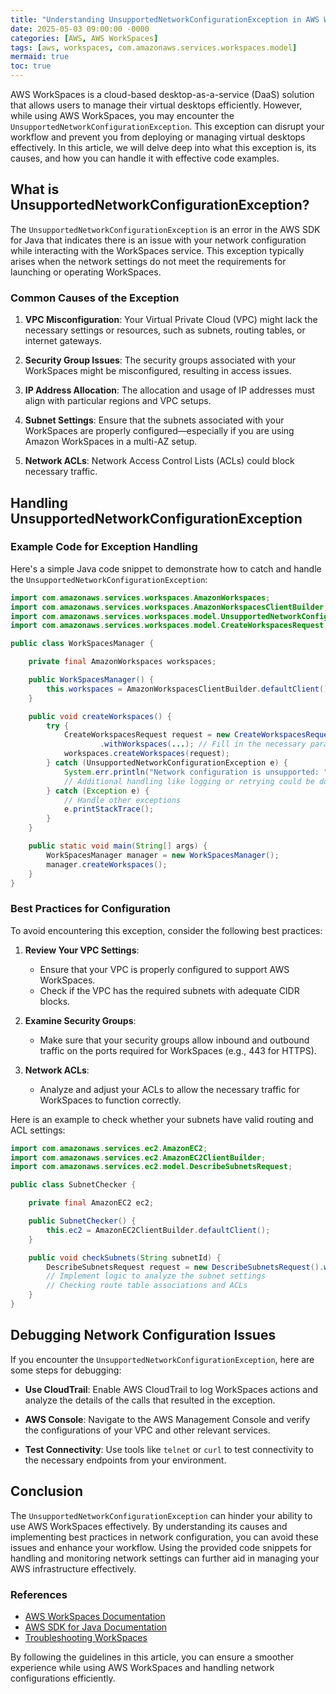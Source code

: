 ```yaml
---
title: "Understanding UnsupportedNetworkConfigurationException in AWS WorkSpaces"
date: 2025-05-03 09:00:00 -0000
categories: [AWS, AWS WorkSpaces]
tags: [aws, workspaces, com.amazonaws.services.workspaces.model]
mermaid: true
toc: true
---
```



AWS WorkSpaces is a cloud-based desktop-as-a-service (DaaS) solution that allows users to manage their virtual desktops efficiently. However, while using AWS WorkSpaces, you may encounter the `UnsupportedNetworkConfigurationException`. This exception can disrupt your workflow and prevent you from deploying or managing virtual desktops effectively. In this article, we will delve deep into what this exception is, its causes, and how you can handle it with effective code examples.

## What is UnsupportedNetworkConfigurationException?

The `UnsupportedNetworkConfigurationException` is an error in the AWS SDK for Java that indicates there is an issue with your network configuration while interacting with the WorkSpaces service. This exception typically arises when the network settings do not meet the requirements for launching or operating WorkSpaces.

### Common Causes of the Exception

1. **VPC Misconfiguration**: Your Virtual Private Cloud (VPC) might lack the necessary settings or resources, such as subnets, routing tables, or internet gateways.
  
2. **Security Group Issues**: The security groups associated with your WorkSpaces might be misconfigured, resulting in access issues.

3. **IP Address Allocation**: The allocation and usage of IP addresses must align with particular regions and VPC setups. 

4. **Subnet Settings**: Ensure that the subnets associated with your WorkSpaces are properly configured—especially if you are using Amazon WorkSpaces in a multi-AZ setup.

5. **Network ACLs**: Network Access Control Lists (ACLs) could block necessary traffic.

## Handling UnsupportedNetworkConfigurationException

### Example Code for Exception Handling

Here's a simple Java code snippet to demonstrate how to catch and handle the `UnsupportedNetworkConfigurationException`:

```java
import com.amazonaws.services.workspaces.AmazonWorkspaces;
import com.amazonaws.services.workspaces.AmazonWorkspacesClientBuilder;
import com.amazonaws.services.workspaces.model.UnsupportedNetworkConfigurationException;
import com.amazonaws.services.workspaces.model.CreateWorkspacesRequest;

public class WorkSpacesManager {

    private final AmazonWorkspaces workspaces;

    public WorkSpacesManager() {
        this.workspaces = AmazonWorkspacesClientBuilder.defaultClient();
    }

    public void createWorkspaces() {
        try {
            CreateWorkspacesRequest request = new CreateWorkspacesRequest()
                    .withWorkspaces(...); // Fill in the necessary parameters
            workspaces.createWorkspaces(request);
        } catch (UnsupportedNetworkConfigurationException e) {
            System.err.println("Network configuration is unsupported: " + e.getMessage());
            // Additional handling like logging or retrying could be done here
        } catch (Exception e) {
            // Handle other exceptions
            e.printStackTrace();
        }
    }

    public static void main(String[] args) {
        WorkSpacesManager manager = new WorkSpacesManager();
        manager.createWorkspaces();
    }
}
```

### Best Practices for Configuration

To avoid encountering this exception, consider the following best practices:

1. **Review Your VPC Settings**:
   - Ensure that your VPC is properly configured to support AWS WorkSpaces.
   - Check if the VPC has the required subnets with adequate CIDR blocks.

2. **Examine Security Groups**:
   - Make sure that your security groups allow inbound and outbound traffic on the ports required for WorkSpaces (e.g., 443 for HTTPS).

3. **Network ACLs**:
   - Analyze and adjust your ACLs to allow the necessary traffic for WorkSpaces to function correctly.
  
Here is an example to check whether your subnets have valid routing and ACL settings:

```java
import com.amazonaws.services.ec2.AmazonEC2;
import com.amazonaws.services.ec2.AmazonEC2ClientBuilder;
import com.amazonaws.services.ec2.model.DescribeSubnetsRequest;

public class SubnetChecker {

    private final AmazonEC2 ec2;

    public SubnetChecker() {
        this.ec2 = AmazonEC2ClientBuilder.defaultClient();
    }

    public void checkSubnets(String subnetId) {
        DescribeSubnetsRequest request = new DescribeSubnetsRequest().withSubnetIds(subnetId);
        // Implement logic to analyze the subnet settings
        // Checking route table associations and ACLs
    }
}
```

## Debugging Network Configuration Issues

If you encounter the `UnsupportedNetworkConfigurationException`, here are some steps for debugging:

- **Use CloudTrail**: Enable AWS CloudTrail to log WorkSpaces actions and analyze the details of the calls that resulted in the exception.

- **AWS Console**: Navigate to the AWS Management Console and verify the configurations of your VPC and other relevant services.

- **Test Connectivity**: Use tools like `telnet` or `curl` to test connectivity to the necessary endpoints from your environment.

## Conclusion

The `UnsupportedNetworkConfigurationException` can hinder your ability to use AWS WorkSpaces effectively. By understanding its causes and implementing best practices in network configuration, you can avoid these issues and enhance your workflow. Using the provided code snippets for handling and monitoring network settings can further aid in managing your AWS infrastructure effectively.

### References

- [AWS WorkSpaces Documentation](https://docs.aws.amazon.com/workspaces/index.html)
- [AWS SDK for Java Documentation](https://docs.aws.amazon.com/sdk-for-java/index.html)
- [Troubleshooting WorkSpaces](https://docs.aws.amazon.com/workspaces/latest/adminguide/troubleshooting.html) 

By following the guidelines in this article, you can ensure a smoother experience while using AWS WorkSpaces and handling network configurations efficiently.